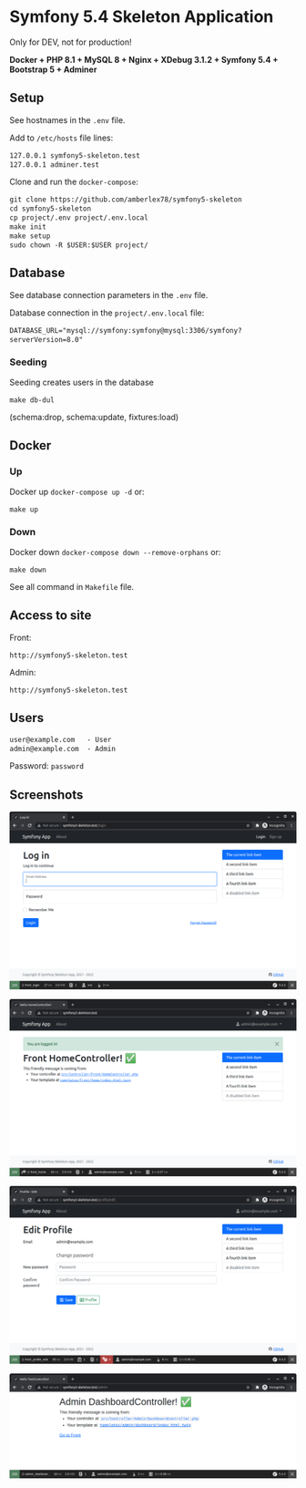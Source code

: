 # Symfony 5.4 Skeleton Application

Only for DEV, not for production!

**Docker + PHP 8.1 + MySQL 8 + Nginx + XDebug 3.1.2 + Symfony 5.4 + Bootstrap 5 + Adminer**

## Setup

See hostnames in the `.env` file.

Add to `/etc/hosts` file lines:
```
127.0.0.1 symfony5-skeleton.test
127.0.0.1 adminer.test
```

Clone and run the `docker-compose`:
```
git clone https://github.com/amberlex78/symfony5-skeleton
cd symfony5-skeleton
cp project/.env project/.env.local
make init
make setup
sudo chown -R $USER:$USER project/
```

## Database

See database connection parameters in the `.env` file.

Database connection in the `project/.env.local` file:
```
DATABASE_URL="mysql://symfony:symfony@mysql:3306/symfony?serverVersion=8.0"
```

### Seeding

Seeding creates users in the database
```
make db-dul
```
(schema:drop, schema:update, fixtures:load)

## Docker

### Up

Docker up `docker-compose up -d` or:
```
make up
```

### Down

Docker down `docker-compose down --remove-orphans` or:
```
make down
```

See all command in `Makefile` file.

## Access to site

Front:
```
http://symfony5-skeleton.test
```

Admin:
```
http://symfony5-skeleton.test
```

## Users

```
user@example.com   - User
admin@example.com  - Admin
```
Password: `password`

## Screenshots

![](./doc/login.png)

![](./doc/logged.png)

![](./doc/edit-profile.png)

![](./doc/admin.png)
